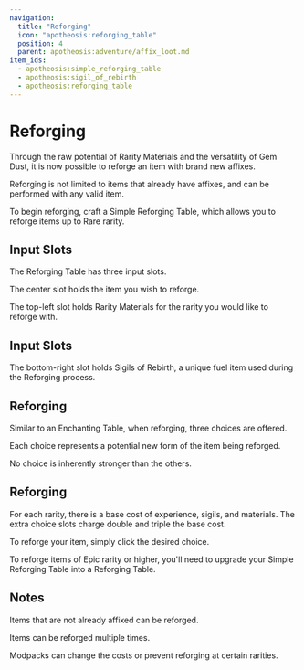 ```yaml
---
navigation:
  title: "Reforging"
  icon: "apotheosis:reforging_table"
  position: 4
  parent: apotheosis:adventure/affix_loot.md
item_ids:
  - apotheosis:simple_reforging_table
  - apotheosis:sigil_of_rebirth
  - apotheosis:reforging_table
---
```


# Reforging

Through the raw potential of <Color id="blue">Rarity Materials</Color> and the versatility of <Color id="blue">Gem Dust</Color>, it is now possible to reforge an item with brand new affixes.

Reforging is not limited to items that already have affixes, and can be performed with any valid item.

To begin reforging, craft a <Color hex="#5555FF">Simple Reforging Table</Color>, which allows you to reforge items up to <Color hex="#5555FF">Rare</Color> rarity.

<Recipe id="apotheosis:simple_reforging_table" />

## Input Slots

The Reforging Table has three input slots.

The center slot holds the item you wish to reforge.

The top-left slot holds <Color id="blue">Rarity Materials</Color> for the rarity you would like to reforge with.

## Input Slots

The bottom-right slot holds <Color id="blue">Sigils of Rebirth</Color>, a unique fuel item used during the Reforging process.

<Recipe id="apotheosis:sigil_of_rebirth" />

## Reforging

Similar to an Enchanting Table, when reforging, three choices are offered.

Each choice represents a potential new form of the item being reforged.

No choice is inherently stronger than the others.

## Reforging

For each rarity, there is a base cost of experience, sigils, and materials. The extra choice slots charge double and triple the base cost.

To reforge your item, simply click the desired choice.

To reforge items of <Color hex="#BB00BB">Epic</Color> rarity or higher, you'll need to upgrade your <Color hex="#5555FF">Simple Reforging Table</Color> into a <Color hex="#BB00BB">Reforging Table</Color>.

<Recipe id="apotheosis:reforging_table" />

## Notes

Items that are not already affixed can be reforged.

Items can be reforged multiple times.

Modpacks can change the costs or prevent reforging at certain rarities.

